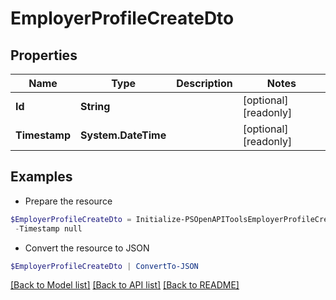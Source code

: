 # EmployerProfileCreateDto
## Properties

Name | Type | Description | Notes
------------ | ------------- | ------------- | -------------
**Id** | **String** |  | [optional] [readonly] 
**Timestamp** | **System.DateTime** |  | [optional] [readonly] 

## Examples

- Prepare the resource
```powershell
$EmployerProfileCreateDto = Initialize-PSOpenAPIToolsEmployerProfileCreateDto  -Id null `
 -Timestamp null
```

- Convert the resource to JSON
```powershell
$EmployerProfileCreateDto | ConvertTo-JSON
```

[[Back to Model list]](../README.md#documentation-for-models) [[Back to API list]](../README.md#documentation-for-api-endpoints) [[Back to README]](../README.md)

